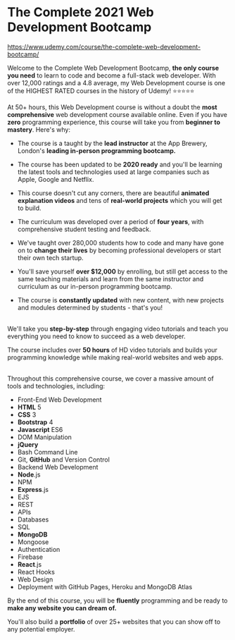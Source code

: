 # The Complete 2021 Web Development Bootcamp
https://www.udemy.com/course/the-complete-web-development-bootcamp/

Welcome to the Complete Web Development Bootcamp, **the only course you need** to learn to code and become a full-stack web developer. With over 12,000 ratings and a 4.8 average, my Web Development course is one of the HIGHEST RATED courses in the history of Udemy! ⭐️⭐️⭐️⭐️⭐️ 

At 50+ hours, this Web Development course is without a doubt the __most comprehensive__ web development course available online. Even if you have **zero** programming experience, this course will take you from __beginner to mastery__. Here's why:

- The course is a taught by the **lead instructor** at the App Brewery, London's **leading in-person programming bootcamp.**

- The course has been updated to be **2020 ready** and you'll be learning the latest tools and technologies used at large companies such as Apple, Google and Netflix.

- This course doesn't cut any corners, there are beautiful **animated explanation videos** and tens of **real-world projects** which you will get to build.

- The curriculum was developed over a period of **four years**, with comprehensive student testing and feedback.

- We've taught over 280,000 students how to code and many have gone on to **change their lives** by becoming professional developers or start their own tech startup.

- You'll save yourself **over $12,000** by enrolling, but still get access to the same teaching materials and learn from the same instructor and curriculum as our in-person programming bootcamp.

- The course is **constantly updated** with new content, with new projects and modules determined by students - that's you!

\
We'll take you **step-by-step** through engaging video tutorials and teach you everything you need to know to succeed as a web developer.

The course includes over **50 hours** of HD video tutorials and builds your programming knowledge while making real-world websites and web apps.

\
Throughout this comprehensive course, we cover a massive amount of tools and technologies, including:

- Front-End Web Development
- **HTML** 5
- **CSS** 3
- **Bootstrap** 4
- **Javascript** ES6
- DOM Manipulation
- **jQuery**
- Bash Command Line
- Git, **GitHub** and Version Control
- Backend Web Development
- **Node**.js
- NPM
- **Express**.js
- EJS
- REST
- APIs
- Databases
- SQL
- **MongoDB**
- Mongoose
- Authentication
- Firebase
- **React**.js
- React Hooks
- Web Design
- Deployment with GitHub Pages, Heroku and MongoDB Atlas

By the end of this course, you will be **fluently** programming and be ready to **make any website you can dream of.**

You'll also build a **portfolio** of over 25+ websites that you can show off to any potential employer.